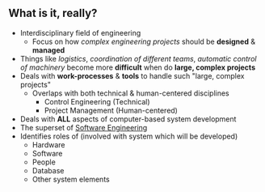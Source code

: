 ## What is it, really?
- Interdisciplinary field of engineering
	- Focus on how *complex engineering projects* should be **designed** & **managed**
- Things like *logistics*, *coordination of different teams*, *automatic control of machinery* become more **difficult** when do **large, complex projects**
- Deals with **work-processes** & **tools** to handle such "large, complex projects"
	- Overlaps with both technical & human-centered disciplines
		- Control Engineering (Technical)
		- Project Management (Human-centered)
- Deals with **ALL** aspects of computer-based system development
- The superset of [Software Engineering](Software%20Engineering.md)
- Identifies roles of (involved with system which will be developed)
	- Hardware
	- Software
	- People
	- Database
	- Other system elements